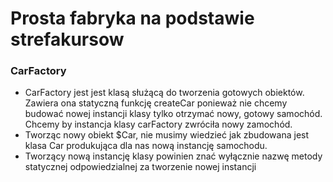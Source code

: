 # Prosta fabryka na podstawie strefakursow

### CarFactory

- CarFactory jest jest klasą służącą do tworzenia gotowych obiektów.
Zawiera ona statyczną funkcję createCar ponieważ nie chcemy budować nowej 
instancji klasy tylko otrzymać nowy, gotowy samochód. 
Chcemy by instancja klasy carFactory zwróciła nowy zamochód.
- Tworząc nowy obiekt $Car, nie musimy wiedzieć jak zbudowana jest klasa Car 
produkująca dla nas nową instancję samochodu.
- Tworzący nową instancję klasy powinien znać wyłącznie nazwę metody statycznej 
odpowiedzialnej za tworzenie nowej instancji
  